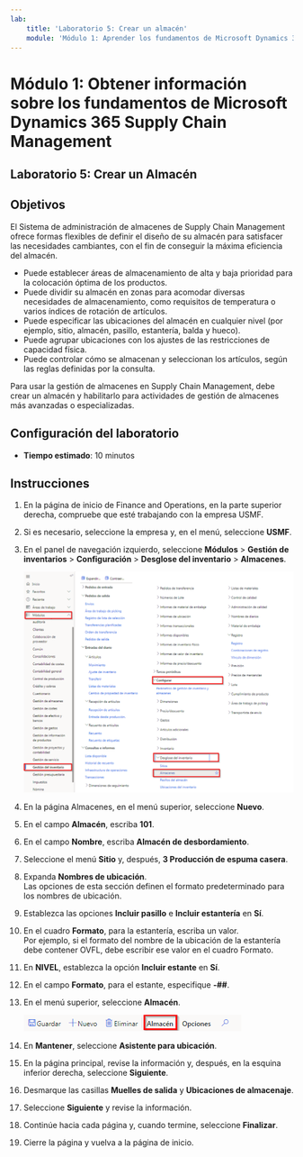 ```yaml
---
lab:
    title: 'Laboratorio 5: Crear un almacén'
    module: 'Módulo 1: Aprender los fundamentos de Microsoft Dynamics 365 Supply Chain Management'
---
```


# Módulo 1: Obtener información sobre los fundamentos de Microsoft Dynamics 365 Supply Chain Management

## Laboratorio 5: Crear un Almacén

## Objetivos
El Sistema de administración de almacenes de Supply Chain Management ofrece formas flexibles de definir el diseño de su almacén para satisfacer las necesidades cambiantes, con el fin de conseguir la máxima eficiencia del almacén.

- Puede establecer áreas de almacenamiento de alta y baja prioridad para la colocación óptima de los productos.
- Puede dividir su almacén en zonas para acomodar diversas necesidades de almacenamiento, como requisitos de temperatura o varios índices de rotación de artículos.
- Puede especificar las ubicaciones del almacén en cualquier nivel (por ejemplo, sitio, almacén, pasillo, estantería, balda y hueco).
- Puede agrupar ubicaciones con los ajustes de las restricciones de capacidad física.
- Puede controlar cómo se almacenan y seleccionan los artículos, según las reglas definidas por la consulta.

Para usar la gestión de almacenes en Supply Chain Management, debe crear un almacén y habilitarlo para actividades de gestión de almacenes más avanzadas o especializadas.

## Configuración del laboratorio

   - **Tiempo estimado**: 10 minutos

## Instrucciones

1. En la página de inicio de Finance and Operations, en la parte superior derecha, compruebe que esté trabajando con la empresa USMF.

1. Si es necesario, seleccione la empresa y, en el menú, seleccione **USMF**.

1. En el panel de navegación izquierdo, seleccione **Módulos** > **Gestión de inventarios** > **Configuración** > **Desglose del inventario** > **Almacenes**.

    ![Imagen de pantalla que muestra la navegación del módulo Almacenes](./media/lp1-m3-warehouses-module-navigation.png)

1. En la página Almacenes, en el menú superior, seleccione **Nuevo**.

1. En el campo **Almacén**, escriba **101**.

1. En el campo **Nombre**, escriba **Almacén de desbordamiento**.

1. Seleccione el menú **Sitio** y, después, **3 Producción de espuma casera**.

1. Expanda **Nombres de ubicación**.  
    Las opciones de esta sección definen el formato predeterminado para los nombres de ubicación.

1. Establezca las opciones **Incluir pasillo** e **Incluir estantería** en **Sí**.

1. En el cuadro **Formato**, para la estantería, escriba un valor.  
    Por ejemplo, si el formato del nombre de la ubicación de la estantería debe contener OVFL, debe escribir ese valor en el cuadro Formato.

1. En **NIVEL**, establezca la opción **Incluir estante** en **Sí**.

1. En el campo **Formato**, para el estante, especifique **-##**.

1. En el menú superior, seleccione **Almacén**.

    ![Imagen de pantalla que muestra la opción de menú Almacén resaltada](./media/lp1-m3-warehouses-menu-option.png)

1. En **Mantener**, seleccione **Asistente para ubicación**.

1. En la página principal, revise la información y, después, en la esquina inferior derecha, seleccione **Siguiente**.

1. Desmarque las casillas **Muelles de salida** y **Ubicaciones de almacenaje**.

1. Seleccione **Siguiente** y revise la información.

1. Continúe hacia cada página y, cuando termine, seleccione **Finalizar**.

1. Cierre la página y vuelva a la página de inicio.
